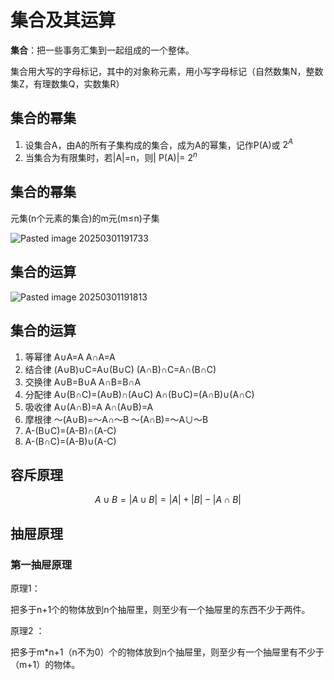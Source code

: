 # 集合及其运算
**集合**：把一些事务汇集到一起组成的一个整体。

集合用大写的字母标记，其中的对象称元素，用小写字母标记（自然数集N，整数集Z，有理数集Q，实数集R）
## 集合的幂集
1. 设集合A，由A的所有子集构成的集合，成为A的幂集，记作P(A)或 $2^A$
2. 当集合为有限集时，若|A|=n，则| P(A)|= $2^n$
## 集合的幂集
元集(n个元素的集合)的m元(m≤n)子集

![Pasted image 20250301191733](https://github.com/user-attachments/assets/f7c1e9e2-7aff-4c6b-b5ff-f2374c5c9ee5)
## 集合的运算
![Pasted image 20250301191813](https://github.com/user-attachments/assets/0e2f2d02-806e-4ba4-b217-23f8c53f4bd7)
## 集合的运算
1. 等幂律	A∪A=A                                     A∩A=A
2. 结合律	(A∪B)∪C=A∪(B∪C)	   	(A∩B)∩C=A∩(B∩C)
3. 交换律	A∪B=B∪A                                A∩B=B∩A
4. 分配律	A∪(B∩C)=(A∪B)∩(A∪C)	A∩(B∪C)=(A∩B)∪(A∩C)
5. 吸收律	A∪(A∩B)=A				A∩(A∪B)=A
6. 摩根律	～(A∪B)=～A∩～B	～(A∩B)=～A∪～B
7. A-(B∪C)=(A-B)∩(A-C)
8. A-(B∩C)=(A-B)∪(A-C)
## 容斥原理
$$A\cup B=| A \cup B|=|A|+|B|-|A\cap B|$$
## 抽屉原理
### 第一抽屉原理
原理1： 

把多于n+1个的物体放到n个抽屉里，则至少有一个抽屉里的东西不少于两件。

原理2 ： 

把多于m\*n+1（n不为0）个的物体放到n个抽屉里，则至少有一个抽屉里有不少于（m+1）的物体。
